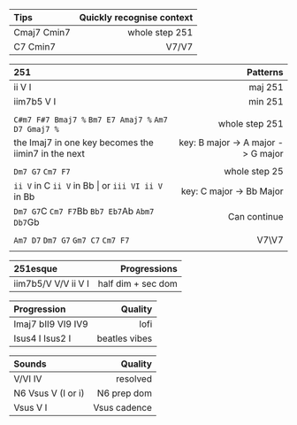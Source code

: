 | Tips | Quickly recognise context |
| :------------- | -----------: |
| Cmaj7 Cmin7| whole step 251 |
| C7 Cmin7 | V7/V7|

| 251 | Patterns |
| :------------- | -----------: |
| ii V I | maj 251 |
| iim7b5 V I | min 251 |
|||
| `C#m7 F#7 Bmaj7 %` `Bm7 E7 Amaj7 %` `Am7 D7 Gmaj7 %` | whole step 251 | 
|the Imaj7 in one key becomes the iimin7 in the next| key: B major -> A major -> G major |
|||
| `Dm7 G7` `Cm7 F7` | whole step 25 |
| `ii V` in C `ii V` in Bb \| or `iii VI ii V` in Bb | key: C major -> Bb Major |
|`Dm7 G7`C `Cm7 F7`Bb `Bb7 Eb7`Ab `Abm7 Db7`Gb | Can continue |
|||
|  `Am7 D7` `Dm7 G7` `Gm7 C7` `Cm7 F7` | V7\V7  |
|||


| 251esque | Progressions |
| :------------- | -----------: |
| iim7b5/V V/V ii V I | half dim + sec dom |

| Progression | Quality |
| :------------- | -----------: |
| Imaj7 bII9 VI9 IV9 | lofi |
| Isus4 I Isus2 I | beatles vibes |


| Sounds | Quality |
| :------------- | -----------: |
| V/VI IV | resolved |
| N6 Vsus V (I or i) | N6 prep dom    | 
| Vsus V I | Vsus cadence |
